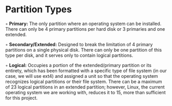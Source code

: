 # Partition Types

◦ **Primary:** The only partition where an operating system can be installed. There can only be 4 primary partitions per hard disk or 3 primaries and one extended.

◦ **Secondary/Extended:** Designed to break the limitation of 4 primary partitions on a single physical disk. There can only be one partition of this type per disk, and it serves only to contain logical partitions.

◦ **Logical:** Occupies a portion of the extended/primary partition or its entirety, which has been formatted with a specific type of file system (in our case, we will use ext4) and assigned a unit so that the operating system recognizes logical partitions or their file system. There can be a maximum of 23 logical partitions in an extended partition; however, Linux, the current operating system we are working with, reduces it to 15, more than sufficient for this project.